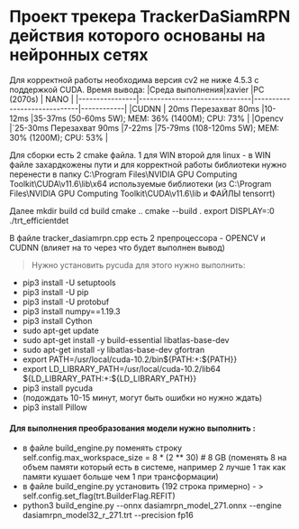 # Проект трекера TrackerDaSiamRPN действия которого основаны на нейронных сетях

Для корректной работы необходима версия cv2 не ниже 4.5.3 с поддержкой CUDA. 
Время вывода: 
|Среда выполнения|xavier        				 |PC (2070s)         		   | NANO		|
|----------------|-------------------------------|-----------------------------|------------|
|CUDNN			 | 20ms Перезахват 80ms	                 |10-12ms           			 |35-37ms (50-60ms 5W); MEM: 36% (1400M); CPU: 73%	|
|Opencv          |`25-30ms Перезахват 90ms        			 |7-22ms            			|75-79ms (108-120ms 5W); MEM: 30% (1200M); CPU: 53%	|



Для сборки есть 2 cmake файла. 1 для WIN второй для linux - в WIN файле захардкожены пути и для корректной работы библиотеки нужно перенести в папку C:\Program Files\NVIDIA GPU Computing Toolkit\CUDA\v11.6\lib\x64 используемые библиотеки (из C:\Program Files\NVIDIA GPU Computing Toolkit\CUDA\v11.6\lib и ФАЙЛЫ tensorrt) 

Далее mkdir build
cd build 
cmake ..
cmake --build .
export DISPLAY=:0
./trt_efficientdet

В файле tracker_dasiamrpn.cpp есть 2 препроцессора - OPENCV и CUDNN  (влияет на то через что будет выполнен вывод)
> Нужно установить pycuda для этого нужно выполнить:
- pip3 install -U setuptools
- pip3 install -U pip
- pip3 install -U protobuf
- pip3 install numpy==1.19.3
- pip3 install Cython
- sudo apt-get update
- sudo apt-get install -y build-essential libatlas-base-dev
- sudo apt-get install -y libatlas-base-dev gfortran
- export PATH=/usr/local/cuda-10.2/bin${PATH:+:${PATH}}
- export LD_LIBRARY_PATH=/usr/local/cuda-10.2/lib64\
         ${LD_LIBRARY_PATH:+:${LD_LIBRARY_PATH}}
- pip3 install pycuda
- (подождать 10-15 минут, могут быть ошибки но нужно ждать)
- pip3 install Pillow
#### Для выполнения преобразования модели нужно выполнить :
- в файле  build_engine.py поменять строку self.config.max_workspace_size = 8 * (2 ** 30)  # 8 GB (поменять 8 на объем памяти который есть в системе, например 2 лучше 1 так как памяти кушает больше чем 1 при трансформации)
- в файле  build_engine.py установить (192 строка примерно) - > self.config.set_flag(trt.BuilderFlag.REFIT)
- python3 build_engine.py --onnx dasiamrpn_model_271.onnx --engine dasiamrpn_model32_r_271.trt --precision fp16
